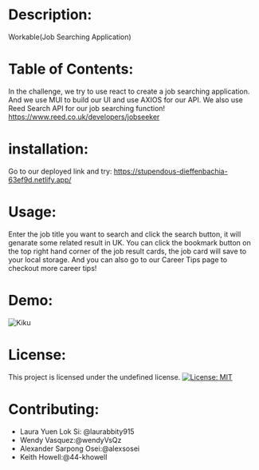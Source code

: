 # Description: 
Workable(Job Searching Application)
# Table of Contents: 
In the challenge, we try to use react to create a job searching application. And we use MUI to build our UI and use AXIOS for our API.
We also use Reed Search API for our job searching function!
https://www.reed.co.uk/developers/jobseeker

# installation:
Go to our deployed link and try: https://stupendous-dieffenbachia-63ef9d.netlify.app/
# Usage:
Enter the job title you want to search and click the search button, it will genarate some related result in UK. You can click the bookmark button on the top right hand corner of the job result cards, the job card will save to your local storage. And you can also go to our Career Tips page to checkout more career tips!
# Demo:
![Kiku](./ezgif.com-video-to-gif.gif)
# License:
This project is licensed under the undefined license.
  [![License: MIT](https://img.shields.io/badge/License-MIT-yellow.svg)](https://opensource.org/licenses/MIT)
# Contributing:
- Laura Yuen Lok Si: @laurabbity915
- Wendy Vasquez:@wendyVsQz
- Alexander Sarpong Osei:@alexsosei
- Keith Howell:@44-khowell
